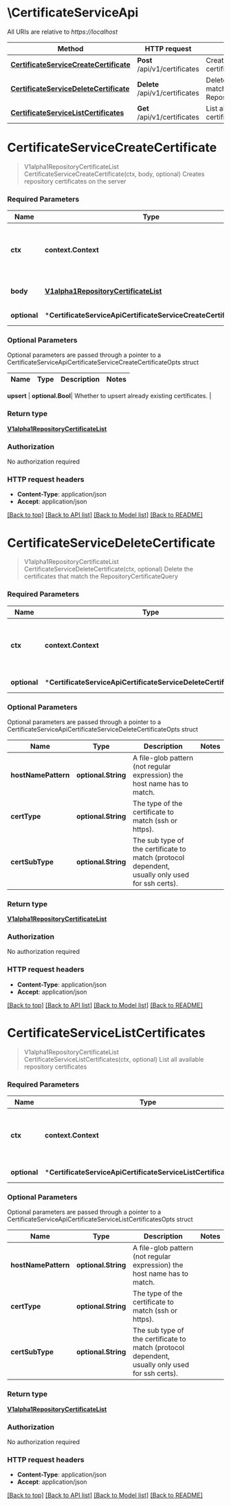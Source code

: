 # \CertificateServiceApi

All URIs are relative to *https://localhost*

Method | HTTP request | Description
------------- | ------------- | -------------
[**CertificateServiceCreateCertificate**](CertificateServiceApi.md#CertificateServiceCreateCertificate) | **Post** /api/v1/certificates | Creates repository certificates on the server
[**CertificateServiceDeleteCertificate**](CertificateServiceApi.md#CertificateServiceDeleteCertificate) | **Delete** /api/v1/certificates | Delete the certificates that match the RepositoryCertificateQuery
[**CertificateServiceListCertificates**](CertificateServiceApi.md#CertificateServiceListCertificates) | **Get** /api/v1/certificates | List all available repository certificates


# **CertificateServiceCreateCertificate**
> V1alpha1RepositoryCertificateList CertificateServiceCreateCertificate(ctx, body, optional)
Creates repository certificates on the server

### Required Parameters

Name | Type | Description  | Notes
------------- | ------------- | ------------- | -------------
 **ctx** | **context.Context** | context for authentication, logging, cancellation, deadlines, tracing, etc.
  **body** | [**V1alpha1RepositoryCertificateList**](V1alpha1RepositoryCertificateList.md)| List of certificates to be created | 
 **optional** | ***CertificateServiceApiCertificateServiceCreateCertificateOpts** | optional parameters | nil if no parameters

### Optional Parameters
Optional parameters are passed through a pointer to a CertificateServiceApiCertificateServiceCreateCertificateOpts struct

Name | Type | Description  | Notes
------------- | ------------- | ------------- | -------------

 **upsert** | **optional.Bool**| Whether to upsert already existing certificates. | 

### Return type

[**V1alpha1RepositoryCertificateList**](v1alpha1RepositoryCertificateList.md)

### Authorization

No authorization required

### HTTP request headers

 - **Content-Type**: application/json
 - **Accept**: application/json

[[Back to top]](#) [[Back to API list]](../README.md#documentation-for-api-endpoints) [[Back to Model list]](../README.md#documentation-for-models) [[Back to README]](../README.md)

# **CertificateServiceDeleteCertificate**
> V1alpha1RepositoryCertificateList CertificateServiceDeleteCertificate(ctx, optional)
Delete the certificates that match the RepositoryCertificateQuery

### Required Parameters

Name | Type | Description  | Notes
------------- | ------------- | ------------- | -------------
 **ctx** | **context.Context** | context for authentication, logging, cancellation, deadlines, tracing, etc.
 **optional** | ***CertificateServiceApiCertificateServiceDeleteCertificateOpts** | optional parameters | nil if no parameters

### Optional Parameters
Optional parameters are passed through a pointer to a CertificateServiceApiCertificateServiceDeleteCertificateOpts struct

Name | Type | Description  | Notes
------------- | ------------- | ------------- | -------------
 **hostNamePattern** | **optional.String**| A file-glob pattern (not regular expression) the host name has to match. | 
 **certType** | **optional.String**| The type of the certificate to match (ssh or https). | 
 **certSubType** | **optional.String**| The sub type of the certificate to match (protocol dependent, usually only used for ssh certs). | 

### Return type

[**V1alpha1RepositoryCertificateList**](v1alpha1RepositoryCertificateList.md)

### Authorization

No authorization required

### HTTP request headers

 - **Content-Type**: application/json
 - **Accept**: application/json

[[Back to top]](#) [[Back to API list]](../README.md#documentation-for-api-endpoints) [[Back to Model list]](../README.md#documentation-for-models) [[Back to README]](../README.md)

# **CertificateServiceListCertificates**
> V1alpha1RepositoryCertificateList CertificateServiceListCertificates(ctx, optional)
List all available repository certificates

### Required Parameters

Name | Type | Description  | Notes
------------- | ------------- | ------------- | -------------
 **ctx** | **context.Context** | context for authentication, logging, cancellation, deadlines, tracing, etc.
 **optional** | ***CertificateServiceApiCertificateServiceListCertificatesOpts** | optional parameters | nil if no parameters

### Optional Parameters
Optional parameters are passed through a pointer to a CertificateServiceApiCertificateServiceListCertificatesOpts struct

Name | Type | Description  | Notes
------------- | ------------- | ------------- | -------------
 **hostNamePattern** | **optional.String**| A file-glob pattern (not regular expression) the host name has to match. | 
 **certType** | **optional.String**| The type of the certificate to match (ssh or https). | 
 **certSubType** | **optional.String**| The sub type of the certificate to match (protocol dependent, usually only used for ssh certs). | 

### Return type

[**V1alpha1RepositoryCertificateList**](v1alpha1RepositoryCertificateList.md)

### Authorization

No authorization required

### HTTP request headers

 - **Content-Type**: application/json
 - **Accept**: application/json

[[Back to top]](#) [[Back to API list]](../README.md#documentation-for-api-endpoints) [[Back to Model list]](../README.md#documentation-for-models) [[Back to README]](../README.md)

